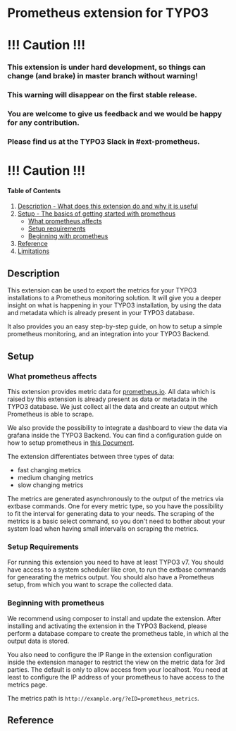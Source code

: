 # Prometheus extension for TYPO3

# !!! Caution !!!
### This extension is under hard development, so things can change (and brake) in master branch without warning!
### This warning will disappear on the first stable release. 
### You are welcome to give us feedback and we would be happy for any contribution. 
### Please find us at the TYPO3 Slack in #ext-prometheus.
# !!! Caution !!!


#### Table of Contents
1. [Description - What does this extension do and why it is useful](#description)
2. [Setup - The basics of getting started with prometheus](#setup)
    * [What prometheus affects](#what-prometheus-affects)
    * [Setup requirements](#setup-requirements)
    * [Beginning with prometheus](#beginning-with-prometheus)
3. [Reference](#reference)
4. [Limitations](#limitations)

## Description

This extension can be used to export the metrics for your TYPO3 installations to a Prometheus monitoring solution. It 
will give you a deeper insight on what is happening in your TYPO3 installation, by using the data and metadata which
is already present in your TYPO3 database.

It also provides you an easy step-by-step guide, on how to setup a simple prometheus monitoring, and an integration into
your TYPO3 Backend.

## Setup

### What prometheus affects

This extension provides metric data for <a href="https://prometheus.io">prometheus.io</a>. All data which is raised by 
this extension is already present as data or metadata in the TYPO3 database. We just collect all the data and create an
output which Prometheus is able to scrape. 

We also provide the possibility to integrate a dashboard to view the data via grafana inside the TYPO3 Backend. You can
find a configuration guide on how to setup prometheus in <a href="/PrometheusDocker/README.md">this Document</a>.   

The extension differentiates between three types of data:
- fast changing metrics
- medium changing metrics
- slow changing metrics

The metrics are generated asynchronously to the output of the metrics via extbase commands. One for every metric 
type, so you have the possibility to fit the interval for generating data to your needs. The scraping of the metrics is
a basic select command, so you don't need to bother about your system load when having small intervalls on scraping the
metrics.

### Setup Requirements

For running this extension you need to have at least TYPO3 v7. You should have access to a system scheduler like cron, 
to run the extbase commands for genearating the metrics output. You should also have a Prometheus setup, from which you
want to scrape the collected data.

### Beginning with prometheus

We recommend using composer to install and update the extension. After installing and activating the extension in the
TYPO3 Backend, please perform a database compare to create the prometheus table, in which al the output data is stored.

You also need to configure the IP Range in the extension configuration inside the extension manager to restrict the view 
on the metric data for 3rd parties. The default is only to allow access from your localhost. You need at least to
configure the IP address of your prometheus to have access to the metrics page.

The metrics path is `http://example.org/?eID=prometheus_metrics`.

## Reference


